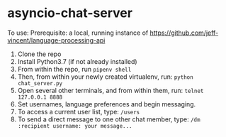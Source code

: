# asyncio-chat-server

To use: 
    Prerequisite: a local, running instance of https://github.com/jeff-vincent/language-processing-api

1. Clone the repo
2. Install Python3.7 (if not already installed)
3. From within the repo, run `pipenv shell`
4. Then, from within your newly created virtualenv, run: `python chat_server.py`
5. Open several other terminals, and from within them, run: `telnet 127.0.0.1 8888`
6. Set usernames, language preferences and begin messaging. 
7. To access a current user list, type: `/users`
8. To send a direct message to one other chat member, type: `/dm :recipient username: your message...`
